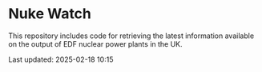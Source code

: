 # Nuke Watch

This repository includes code for retrieving the latest information available on the output of EDF nuclear power plants in the UK.

Last updated: 2025-02-18 10:15